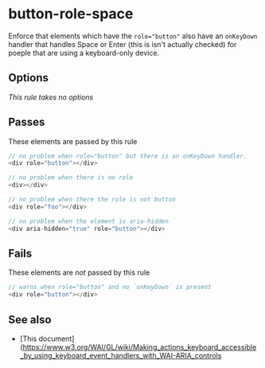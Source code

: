 # button-role-space


Enforce that elements which have the `role="button"`
also have an `onKeyDown` handler that handles Space or Enter
(this is isn't actually checked) for poeple that are using a
keyboard-only device.


## Options

*This rule takes no options*

## Passes

These elements are passed by this rule
```js
// no problem when role="button" but there is an onKeyDown handler.
<div role="button"></div>

// no problem when there is no role
<div></div>

// no problem when there the role is not button
<div role="foo"></div>

// no problem when the element is aria-hidden
<div aria-hidden="true" role="button"></div>
```

## Fails

These elements are *not* passed by this rule
```js
// warns when role="button" and no `onKeyDown` is present
<div role="button"></div>
```

## See also

 - [This document](https://www.w3.org/WAI/GL/wiki/Making_actions_keyboard_accessible_by_using_keyboard_event_handlers_with_WAI-ARIA_controls